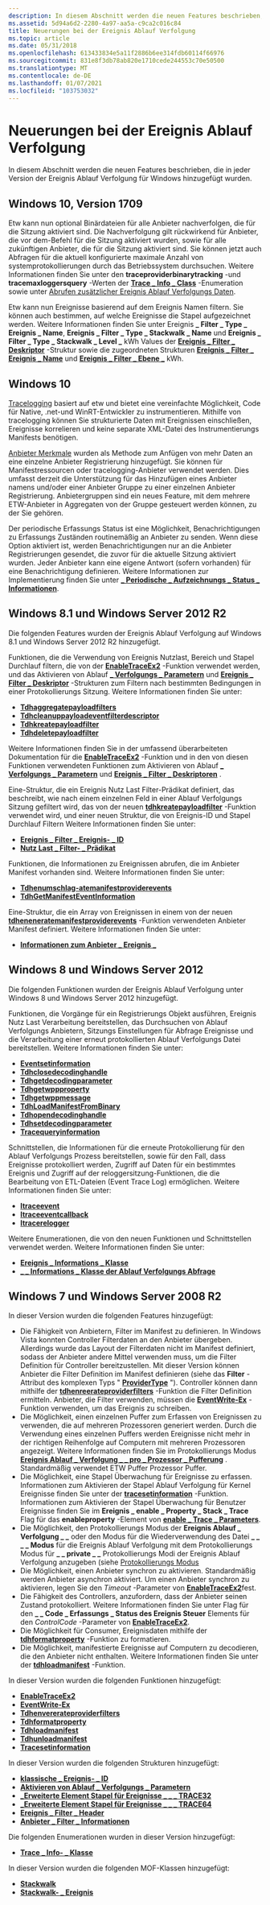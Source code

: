 ```yaml
---
description: In diesem Abschnitt werden die neuen Features beschrieben, die in jeder Version der Ereignis Ablauf Verfolgung für Windows hinzugefügt wurden.
ms.assetid: 5d94a6d2-2280-4a97-aa5a-c9ca2c016c84
title: Neuerungen bei der Ereignis Ablauf Verfolgung
ms.topic: article
ms.date: 05/31/2018
ms.openlocfilehash: 613433834e5a11f2886b6ee314fdb60114f66976
ms.sourcegitcommit: 831e8f3db78ab820e1710cede244553c70e50500
ms.translationtype: MT
ms.contentlocale: de-DE
ms.lasthandoff: 01/07/2021
ms.locfileid: "103753032"
---
```

# <a name="whats-new-in-event-tracing"></a>Neuerungen bei der Ereignis Ablauf Verfolgung

In diesem Abschnitt werden die neuen Features beschrieben, die in jeder Version der Ereignis Ablauf Verfolgung für Windows hinzugefügt wurden.

## <a name="windows-10-version-1709"></a>Windows 10, Version 1709

Etw kann nun optional Binärdateien für alle Anbieter nachverfolgen, die für die Sitzung aktiviert sind. Die Nachverfolgung gilt rückwirkend für Anbieter, die vor dem-Befehl für die Sitzung aktiviert wurden, sowie für alle zukünftigen Anbieter, die für die Sitzung aktiviert sind. Sie können jetzt auch Abfragen für die aktuell konfigurierte maximale Anzahl von systemprotokollierungen durch das Betriebssystem durchsuchen. Weitere Informationen finden Sie unter den **traceproviderbinarytracking** -und **tracemaxloggersquery** -Werten der [**Trace \_ Info \_ Class**](/windows/win32/api/evntrace/ne-evntrace-trace_query_info_class) -Enumeration sowie unter [Abrufen zusätzlicher Ereignis Ablauf Verfolgungs Daten](retrieving-additional-event-tracing-data.md).

Etw kann nun Ereignisse basierend auf dem Ereignis Namen filtern. Sie können auch bestimmen, auf welche Ereignisse die Stapel aufgezeichnet werden. Weitere Informationen finden Sie unter Ereignis **\_ Filter \_ Type \_ Ereignis \_ Name**, **Ereignis \_ Filter \_ Type \_ Stackwalk \_ Name** und **Ereignis \_ Filter \_ Type \_ Stackwalk \_ Level \_** kWh Values der [**Ereignis \_ Filter \_ Deskriptor**](/windows/desktop/api/Evntprov/ns-evntprov-event_filter_descriptor) -Struktur sowie die zugeordneten Strukturen [**Ereignis \_ Filter \_ Ereignis \_ Name**](/windows/desktop/api/Evntprov/ns-evntprov-event_filter_event_name) und [**Ereignis \_ Filter \_ Ebene \_**](/windows/desktop/api/Evntprov/ns-evntprov-event_filter_level_kw) kWh.

## <a name="windows-10"></a>Windows 10

[Tracelogging](../tracelogging/trace-logging-portal.md) basiert auf etw und bietet eine vereinfachte Möglichkeit, Code für Native, .net-und WinRT-Entwickler zu instrumentieren. Mithilfe von tracelogging können Sie strukturierte Daten mit Ereignissen einschließen, Ereignisse korrelieren und keine separate XML-Datei des Instrumentierungs Manifests benötigen.

[Anbieter Merkmale](provider-traits.md) wurden als Methode zum Anfügen von mehr Daten an eine einzelne Anbieter Registrierung hinzugefügt. Sie können für Manifestressourcen oder tracelogging-Anbieter verwendet werden. Dies umfasst derzeit die Unterstützung für das Hinzufügen eines Anbieter namens und/oder einer Anbieter Gruppe zu einer einzelnen Anbieter Registrierung. Anbietergruppen sind ein neues Feature, mit dem mehrere ETW-Anbieter in Aggregaten von der Gruppe gesteuert werden können, zu der Sie gehören.

Der periodische Erfassungs Status ist eine Möglichkeit, Benachrichtigungen zu Erfassungs Zuständen routinemäßig an Anbieter zu senden. Wenn diese Option aktiviert ist, werden Benachrichtigungen nur an die Anbieter Registrierungen gesendet, die zuvor für die aktuelle Sitzung aktiviert wurden. Jeder Anbieter kann eine eigene Antwort (sofern vorhanden) für eine Benachrichtigung definieren. Weitere Informationen zur Implementierung finden Sie unter [**\_ Periodische \_ Aufzeichnungs \_ Status \_ Informationen**](/windows/win32/api/evntrace/ns-evntrace-trace_periodic_capture_state_info).

## <a name="windows-81-and-windows-server-2012-r2"></a>Windows 8.1 und Windows Server 2012 R2

Die folgenden Features wurden der Ereignis Ablauf Verfolgung auf Windows 8.1 und Windows Server 2012 R2 hinzugefügt.

Funktionen, die die Verwendung von Ereignis Nutzlast, Bereich und Stapel Durchlauf filtern, die von der [**EnableTraceEx2**](/windows/win32/api/evntrace/nf-evntrace-enabletraceex2) -Funktion verwendet werden, und das Aktivieren von Ablauf [**\_ Verfolgungs \_ Parametern**](/windows/win32/api/evntrace/ns-evntrace-enable_trace_parameters) und [**Ereignis \_ Filter \_ Deskriptor**](/windows/desktop/api/Evntprov/ns-evntprov-event_filter_descriptor) -Strukturen zum Filtern nach bestimmten Bedingungen in einer Protokollierungs Sitzung. Weitere Informationen finden Sie unter:

-   [**Tdhaggregatepayloadfilters**](/windows/desktop/api/Tdh/nf-tdh-tdhaggregatepayloadfilters)
-   [**Tdhcleanuppayloadeventfilterdescriptor**](/windows/desktop/api/Tdh/nf-tdh-tdhcleanuppayloadeventfilterdescriptor)
-   [**Tdhkreatepayloadfilter**](/windows/desktop/api/Tdh/nf-tdh-tdhcreatepayloadfilter)
-   [**Tdhdeletepayloadfilter**](/windows/desktop/api/Tdh/nf-tdh-tdhdeletepayloadfilter)

Weitere Informationen finden Sie in der umfassend überarbeiteten Dokumentation für die [**EnableTraceEx2**](/windows/win32/api/evntrace/nf-evntrace-enabletraceex2) -Funktion und in den von diesen Funktionen verwendeten Funktionen zum Aktivieren von Ablauf [**\_ Verfolgungs \_ Parametern**](/windows/win32/api/evntrace/ns-evntrace-enable_trace_parameters) und [**Ereignis \_ Filter \_ Deskriptoren**](/windows/desktop/api/Evntprov/ns-evntprov-event_filter_descriptor) .

Eine-Struktur, die ein Ereignis Nutz Last Filter-Prädikat definiert, das beschreibt, wie nach einem einzelnen Feld in einer Ablauf Verfolgungs Sitzung gefiltert wird, das von der neuen [**tdhkreatepayloadfilter**](/windows/desktop/api/Tdh/nf-tdh-tdhcreatepayloadfilter) -Funktion verwendet wird, und einer neuen Struktur, die von Ereignis-ID und Stapel Durchlauf Filtern Weitere Informationen finden Sie unter:

-   [**Ereignis \_ Filter \_ Ereignis- \_ ID**](/windows/desktop/api/Evntprov/ns-evntprov-event_filter_event_id)
-   [**Nutz Last \_ Filter- \_ Prädikat**](/windows/desktop/api/Tdh/ns-tdh-payload_filter_predicate)

Funktionen, die Informationen zu Ereignissen abrufen, die im Anbieter Manifest vorhanden sind. Weitere Informationen finden Sie unter:

-   [**Tdhenumschlag-atemanifestproviderevents**](/windows/desktop/api/Tdh/nf-tdh-tdhenumeratemanifestproviderevents)
-   [**TdhGetManifestEventInformation**](/windows/desktop/api/Tdh/nf-tdh-tdhgetmanifesteventinformation)

Eine-Struktur, die ein Array von Ereignissen in einem von der neuen [**tdheneneratemanifestproviderevents**](/windows/desktop/api/Tdh/nf-tdh-tdhenumeratemanifestproviderevents) -Funktion verwendeten Anbieter Manifest definiert. Weitere Informationen finden Sie unter:

-   [**Informationen zum Anbieter \_ Ereignis \_**](/windows/desktop/api/Tdh/ns-tdh-provider_event_info)

## <a name="windows-8-and-windows-server-2012"></a>Windows 8 und Windows Server 2012

Die folgenden Funktionen wurden der Ereignis Ablauf Verfolgung unter Windows 8 und Windows Server 2012 hinzugefügt.

Funktionen, die Vorgänge für ein Registrierungs Objekt ausführen, Ereignis Nutz Last Verarbeitung bereitstellen, das Durchsuchen von Ablauf Verfolgungs Anbietern, Sitzungs Einstellungen für Abfrage Ereignisse und die Verarbeitung einer erneut protokollierten Ablauf Verfolgungs Datei bereitstellen. Weitere Informationen finden Sie unter:

-   [**Eventsetinformation**](/windows/desktop/api/Evntprov/nf-evntprov-eventsetinformation)
-   [**Tdhclosedecodinghandle**](/windows/desktop/api/Tdh/nf-tdh-tdhclosedecodinghandle)
-   [**Tdhgetdecodingparameter**](/windows/desktop/api/Tdh/nf-tdh-tdhgetdecodingparameter)
-   [**Tdhgetwppproperty**](/windows/desktop/api/Tdh/nf-tdh-tdhgetwppproperty)
-   [**Tdhgetwppmessage**](/windows/desktop/api/Tdh/nf-tdh-tdhgetwppmessage)
-   [**TdhLoadManifestFromBinary**](/windows/desktop/api/Tdh/nf-tdh-tdhloadmanifestfrombinary)
-   [**Tdhopendecodinghandle**](/windows/desktop/api/Tdh/nf-tdh-tdhopendecodinghandle)
-   [**Tdhsetdecodingparameter**](/windows/desktop/api/Tdh/nf-tdh-tdhsetdecodingparameter)
-   [**Tracequeryinformation**](/windows/win32/api/evntrace/nf-evntrace-tracequeryinformation)

Schnittstellen, die Informationen für die erneute Protokollierung für den Ablauf Verfolgungs Prozess bereitstellen, sowie für den Fall, dass Ereignisse protokolliert werden, Zugriff auf Daten für ein bestimmtes Ereignis und Zugriff auf der reloggersitzung-Funktionen, die die Bearbeitung von ETL-Dateien (Event Trace Log) ermöglichen. Weitere Informationen finden Sie unter:

-   [**Itraceevent**](/windows/desktop/api/Relogger/nn-relogger-itraceevent)
-   [**Itraceeventcallback**](/windows/desktop/api/Relogger/nn-relogger-itraceeventcallback)
-   [**Itracerelogger**](/windows/desktop/api/Relogger/nn-relogger-itracerelogger)

Weitere Enumerationen, die von den neuen Funktionen und Schnittstellen verwendet werden. Weitere Informationen finden Sie unter:

-   [**Ereignis \_ Informations \_ Klasse**](/windows/desktop/api/Evntprov/ne-evntprov-event_info_class)
-   [**\_ \_ Informations \_ Klasse der Ablauf Verfolgungs Abfrage**](/windows/win32/api/evntrace/ne-evntrace-trace_query_info_class)

## <a name="windows-7-and-windows-server-2008-r2"></a>Windows 7 und Windows Server 2008 R2

In dieser Version wurden die folgenden Features hinzugefügt:

-   Die Fähigkeit von Anbietern, Filter im Manifest zu definieren. In Windows Vista konnten Controller Filterdaten an den Anbieter übergeben. Allerdings wurde das Layout der Filterdaten nicht im Manifest definiert, sodass der Anbieter andere Mittel verwenden muss, um die Filter Definition für Controller bereitzustellen. Mit dieser Version können Anbieter die Filter Definition im Manifest definieren (siehe das **Filter** -Attribut des komplexen Typs " [**ProviderType**](../wes/eventmanifestschema-providertype-complextype.md) "). Controller können dann mithilfe der [**tdhenreerateproviderfilters**](/windows/desktop/api/Tdh/nf-tdh-tdhenumerateproviderfilters) -Funktion die Filter Definition ermitteln. Anbieter, die Filter verwenden, müssen die [**EventWrite-Ex**](/windows/desktop/api/Evntprov/nf-evntprov-eventwriteex) -Funktion verwenden, um das Ereignis zu schreiben.
-   Die Möglichkeit, einen einzelnen Puffer zum Erfassen von Ereignissen zu verwenden, die auf mehreren Prozessoren generiert werden. Durch die Verwendung eines einzelnen Puffers werden Ereignisse nicht mehr in der richtigen Reihenfolge auf Computern mit mehreren Prozessoren angezeigt. Weitere Informationen finden Sie im Protokollierungs Modus [**Ereignis Ablauf \_ Verfolgung \_ \_ pro \_ Prozessor \_ Pufferung**](logging-mode-constants.md) . Standardmäßig verwendet ETW Puffer Prozessor Puffer.
-   Die Möglichkeit, eine Stapel Überwachung für Ereignisse zu erfassen. Informationen zum Aktivieren der Stapel Ablauf Verfolgung für Kernel Ereignisse finden Sie unter der [**tracesetinformation**](/windows/win32/api/evntrace/nf-evntrace-tracesetinformation) -Funktion. Informationen zum Aktivieren der Stapel Überwachung für Benutzer Ereignisse finden Sie im **Ereignis \_ enable \_ Property \_ Stack \_ Trace** Flag für das **enableproperty** -Element von [**enable \_ Trace \_ Parameters**](/windows/win32/api/evntrace/ns-evntrace-enable_trace_parameters).
-   Die Möglichkeit, den Protokollierungs Modus der **Ereignis Ablauf \_ Verfolgung \_ \_** oder den Modus für die Wiederverwendung des Datei **\_ \_ \_ \_ Modus** für die Ereignis Ablauf Verfolgung mit dem Protokollierungs Modus für **\_ \_ private \_ \_** Protokollierungs Modi der Ereignis Ablauf Verfolgung anzugeben (siehe [Protokollierungs Modus](logging-mode-constants.md)
-   Die Möglichkeit, einen Anbieter synchron zu aktivieren. Standardmäßig werden Anbieter asynchron aktiviert. Um einen Anbieter synchron zu aktivieren, legen Sie den *Timeout* -Parameter von [**EnableTraceEx2**](/windows/win32/api/evntrace/nf-evntrace-enabletraceex2)fest.
-   Die Fähigkeit des Controllers, anzufordern, dass der Anbieter seinen Zustand protokolliert. Weitere Informationen finden Sie unter Flag für den **\_ \_ Code \_ Erfassungs \_ Status des Ereignis Steuer** Elements für den *ControlCode* -Parameter von [**EnableTraceEx2**](/windows/win32/api/evntrace/nf-evntrace-enabletraceex2).
-   Die Möglichkeit für Consumer, Ereignisdaten mithilfe der [**tdhformatproperty**](/windows/desktop/api/Tdh/nf-tdh-tdhformatproperty) -Funktion zu formatieren.
-   Die Möglichkeit, manifestierte Ereignisse auf Computern zu decodieren, die den Anbieter nicht enthalten. Weitere Informationen finden Sie unter der [**tdhloadmanifest**](/windows/desktop/api/Tdh/nf-tdh-tdhloadmanifest) -Funktion.

In dieser Version wurden die folgenden Funktionen hinzugefügt:

-   [**EnableTraceEx2**](/windows/win32/api/evntrace/nf-evntrace-enabletraceex2)
-   [**EventWrite-Ex**](/windows/desktop/api/Evntprov/nf-evntprov-eventwriteex)
-   [**Tdhenvererateproviderfilters**](/windows/desktop/api/Tdh/nf-tdh-tdhenumerateproviderfilters)
-   [**Tdhformatproperty**](/windows/desktop/api/Tdh/nf-tdh-tdhformatproperty)
-   [**Tdhloadmanifest**](/windows/desktop/api/Tdh/nf-tdh-tdhloadmanifest)
-   [**Tdhunloadmanifest**](/windows/desktop/api/Tdh/nf-tdh-tdhunloadmanifest)
-   [**Tracesetinformation**](/windows/win32/api/evntrace/nf-evntrace-tracesetinformation)

In dieser Version wurden die folgenden Strukturen hinzugefügt:

-   [**klassische \_ Ereignis- \_ ID**](/windows/win32/api/evntrace/ns-evntrace-classic_event_id)
-   [**Aktivieren von Ablauf \_ Verfolgungs \_ Parametern**](/windows/win32/api/evntrace/ns-evntrace-enable_trace_parameters)
-   [**\_Erweiterte Element Stapel für Ereignisse \_ \_ \_ TRACE32**](/windows/desktop/api/Evntcons/ns-evntcons-event_extended_item_stack_trace32)
-   [**\_Erweiterte Element Stapel für Ereignisse \_ \_ \_ TRACE64**](/windows/desktop/api/Evntcons/ns-evntcons-event_extended_item_stack_trace64)
-   [**Ereignis \_ Filter \_ Header**](/windows/desktop/api/Evntprov/ns-evntprov-event_filter_header)
-   [**Anbieter \_ Filter \_ Informationen**](/windows/desktop/api/Tdh/ns-tdh-provider_filter_info)

Die folgenden Enumerationen wurden in dieser Version hinzugefügt:

-   [**Trace \_ Info- \_ Klasse**](/windows/win32/api/evntrace/ne-evntrace-trace_query_info_class)

In dieser Version wurden die folgenden MOF-Klassen hinzugefügt:

-   [**Stackwalk**](stackwalk.md)
-   [**Stackwalk- \_ Ereignis**](stackwalk-event.md)

 

 
